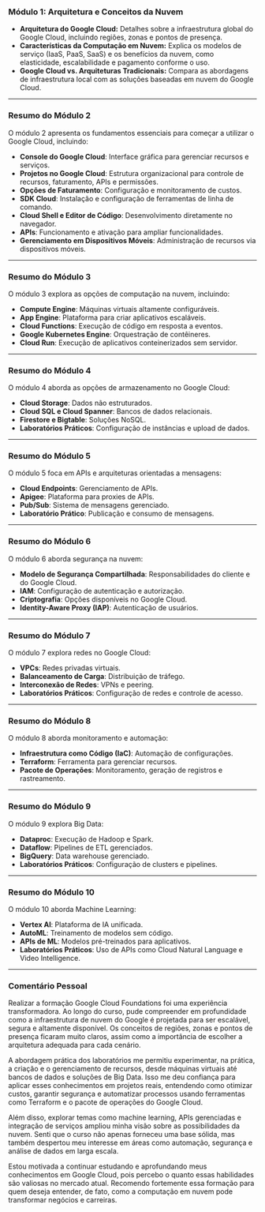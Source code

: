### Módulo 1: Arquitetura e Conceitos da Nuvem

- **Arquitetura do Google Cloud:** Detalhes sobre a infraestrutura global do Google Cloud, incluindo regiões, zonas e pontos de presença.
- **Características da Computação em Nuvem:** Explica os modelos de serviço (IaaS, PaaS, SaaS) e os benefícios da nuvem, como elasticidade, escalabilidade e pagamento conforme o uso.
- **Google Cloud vs. Arquiteturas Tradicionais:** Compara as abordagens de infraestrutura local com as soluções baseadas em nuvem do Google Cloud.

---

### Resumo do Módulo 2

O módulo 2 apresenta os fundamentos essenciais para começar a utilizar o Google Cloud, incluindo:

- **Console do Google Cloud**: Interface gráfica para gerenciar recursos e serviços.
- **Projetos no Google Cloud**: Estrutura organizacional para controle de recursos, faturamento, APIs e permissões.
- **Opções de Faturamento**: Configuração e monitoramento de custos.
- **SDK Cloud**: Instalação e configuração de ferramentas de linha de comando.
- **Cloud Shell e Editor de Código**: Desenvolvimento diretamente no navegador.
- **APIs**: Funcionamento e ativação para ampliar funcionalidades.
- **Gerenciamento em Dispositivos Móveis**: Administração de recursos via dispositivos móveis.

---

### Resumo do Módulo 3

O módulo 3 explora as opções de computação na nuvem, incluindo:

- **Compute Engine**: Máquinas virtuais altamente configuráveis.
- **App Engine**: Plataforma para criar aplicativos escaláveis.
- **Cloud Functions**: Execução de código em resposta a eventos.
- **Google Kubernetes Engine**: Orquestração de contêineres.
- **Cloud Run**: Execução de aplicativos conteinerizados sem servidor.

---

### Resumo do Módulo 4

O módulo 4 aborda as opções de armazenamento no Google Cloud:

- **Cloud Storage**: Dados não estruturados.
- **Cloud SQL e Cloud Spanner**: Bancos de dados relacionais.
- **Firestore e Bigtable**: Soluções NoSQL.
- **Laboratórios Práticos**: Configuração de instâncias e upload de dados.

---

### Resumo do Módulo 5

O módulo 5 foca em APIs e arquiteturas orientadas a mensagens:

- **Cloud Endpoints**: Gerenciamento de APIs.
- **Apigee**: Plataforma para proxies de APIs.
- **Pub/Sub**: Sistema de mensagens gerenciado.
- **Laboratório Prático**: Publicação e consumo de mensagens.

---

### Resumo do Módulo 6

O módulo 6 aborda segurança na nuvem:

- **Modelo de Segurança Compartilhada**: Responsabilidades do cliente e do Google Cloud.
- **IAM**: Configuração de autenticação e autorização.
- **Criptografia**: Opções disponíveis no Google Cloud.
- **Identity-Aware Proxy (IAP)**: Autenticação de usuários.

---

### Resumo do Módulo 7

O módulo 7 explora redes no Google Cloud:

- **VPCs**: Redes privadas virtuais.
- **Balanceamento de Carga**: Distribuição de tráfego.
- **Interconexão de Redes**: VPNs e peering.
- **Laboratórios Práticos**: Configuração de redes e controle de acesso.

---

### Resumo do Módulo 8

O módulo 8 aborda monitoramento e automação:

- **Infraestrutura como Código (IaC)**: Automação de configurações.
- **Terraform**: Ferramenta para gerenciar recursos.
- **Pacote de Operações**: Monitoramento, geração de registros e rastreamento.

---

### Resumo do Módulo 9

O módulo 9 explora Big Data:

- **Dataproc**: Execução de Hadoop e Spark.
- **Dataflow**: Pipelines de ETL gerenciados.
- **BigQuery**: Data warehouse gerenciado.
- **Laboratórios Práticos**: Configuração de clusters e pipelines.

---

### Resumo do Módulo 10

O módulo 10 aborda Machine Learning:

- **Vertex AI**: Plataforma de IA unificada.
- **AutoML**: Treinamento de modelos sem código.
- **APIs de ML**: Modelos pré-treinados para aplicativos.
- **Laboratórios Práticos**: Uso de APIs como Cloud Natural Language e Video Intelligence.

---
### Comentário Pessoal

Realizar a formação Google Cloud Foundations foi uma experiência transformadora. Ao longo do curso, pude compreender em profundidade como a infraestrutura de nuvem do Google é projetada para ser escalável, segura e altamente disponível. Os conceitos de regiões, zonas e pontos de presença ficaram muito claros, assim como a importância de escolher a arquitetura adequada para cada cenário.

A abordagem prática dos laboratórios me permitiu experimentar, na prática, a criação e o gerenciamento de recursos, desde máquinas virtuais até bancos de dados e soluções de Big Data. Isso me deu confiança para aplicar esses conhecimentos em projetos reais, entendendo como otimizar custos, garantir segurança e automatizar processos usando ferramentas como Terraform e o pacote de operações do Google Cloud.

Além disso, explorar temas como machine learning, APIs gerenciadas e integração de serviços ampliou minha visão sobre as possibilidades da nuvem. Senti que o curso não apenas forneceu uma base sólida, mas também despertou meu interesse em áreas como automação, segurança e análise de dados em larga escala.

Estou motivada a continuar estudando e aprofundando meus conhecimentos em Google Cloud, pois percebo o quanto essas habilidades são valiosas no mercado atual. Recomendo fortemente essa formação para quem deseja entender, de fato, como a computação em nuvem pode transformar negócios e carreiras.
